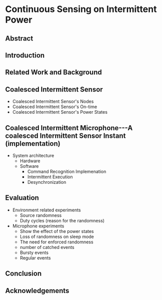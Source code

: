 # Continuous Sensing on Intermittent Power
## Abstract
## Introduction

## Related Work and Background

## Coalesced Intermittent Sensor
* Coalesced Intermittent Sensor's Nodes
* Coalesced Intermittent Sensor's On-time
* Coalesced Intermittent Sensor's Power States

## Coalesced Intermittent Microphone---A coalesced Intermittent Sensor Instant (implementation)
* System architecture 
  * Hardware 
  * Software
    * Command Recognition Implemenation
    * Intermittent Execution
    * Desynchronization 

## Evaluation 
* Environment related experiments 
  * Source randomness 
  * Duty cycles (reason for the randomness)
* Microphone experiments
  * Show the effect of the power states 
  * Loss of randomness on sleep mode
  * The need for enforced randomness 
  * number of catched events
   * Bursty events
   * Regular events

## Conclusion 

## Acknowledgements 

